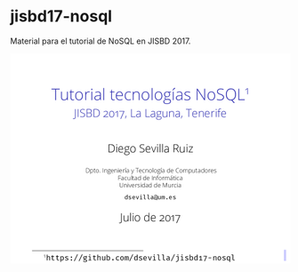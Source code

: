 # jisbd17-nosql
Material para el tutorial de NoSQL en JISBD 2017.

![Slide0](extra/images/slide000.jpg)

